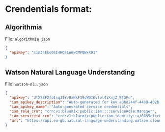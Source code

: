 # Crendentials format:
## Algorithmia

File: `algorithmia.json`

```json
{
  "apiKey": "simJ4Eko0SI4HOSLW6wCMPQWxRD1"
}
```
## Watson Natural Language Understanding

File: `watson-nlu.json`

```json
{
  "apikey": "UfX7SF2foIsqJIYv8aHkF19cWOIKvfol4iXnjZ_Bf3Fe",
  "iam_apikey_description": "Auto-generated for key e3bd244f-4489-402b-b6f9-2ab3e2d730ce",
  "iam_apikey_name": "Auto-generated service credentials",
  "iam_role_crn": "crn:v1:bluemix:public:iam::::serviceRole:Manager",
  "iam_serviceid_crn": "crn:v1:bluemix:public:iam-identity::a/6865e1cc82584796b50770aecbf0a697::serviceid:ServiceId-6ca3deed-5197-4f7c-81ac-c44c6fc72205",
  "url": "https://api.eu-gb.natural-language-understanding.watson.cloud.ibm.com/instances/20043210-dd40-4a3c-9a73-fddacd492102"
}
```